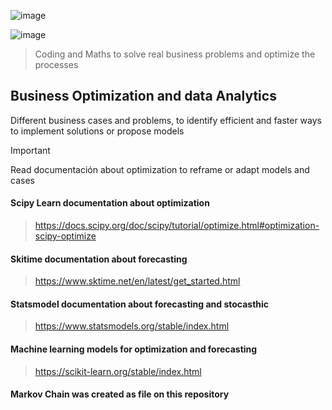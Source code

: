 ![image](https://github.com/Jhonnatan7br/Business-Optmization/assets/104907786/1fe9b9fe-5f06-4c1d-b62d-2502731e9725) 

![image](https://github.com/Jhonnatan7br/Business-Optmization/assets/104907786/6c160462-533c-4ddf-97ed-18ebde3f1b80)

> Coding and Maths to solve real business problems and optimize the processes 

## Business Optimization and data Analytics
Different business cases and problems, to identify efficient and faster ways to implement solutions or propose models 
 
> [!IMPORTANT]
> Read documentación about optimization to reframe or adapt models and cases
#### Scipy Learn documentation about optimization
> https://docs.scipy.org/doc/scipy/tutorial/optimize.html#optimization-scipy-optimize

#### Skitime documentation about forecasting
> https://www.sktime.net/en/latest/get_started.html

#### Statsmodel documentation about forecasting and stocasthic
> https://www.statsmodels.org/stable/index.html

#### Machine learning models for optimization and forecasting
> https://scikit-learn.org/stable/index.html

#### Markov Chain was created as file on this repository
